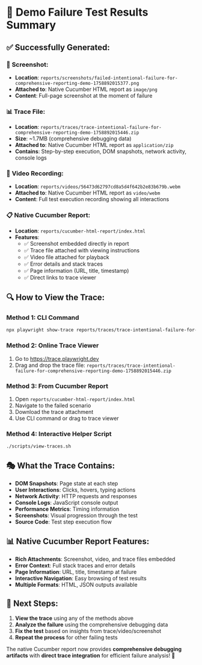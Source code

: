 # 🎯 Demo Failure Test Results Summary

## ✅ **Successfully Generated:**

### 📸 **Screenshot:**
- **Location**: `reports/screenshots/failed-intentional-failure-for-comprehensive-reporting-demo-1758892015377.png`
- **Attached to**: Native Cucumber HTML report as `image/png`
- **Content**: Full-page screenshot at the moment of failure

### 📊 **Trace File:**
- **Location**: `reports/traces/trace-intentional-failure-for-comprehensive-reporting-demo-1758892015446.zip`
- **Size**: ~1.7MB (comprehensive debugging data)
- **Attached to**: Native Cucumber HTML report as `application/zip`
- **Contains**: Step-by-step execution, DOM snapshots, network activity, console logs

### 🎥 **Video Recording:**
- **Location**: `reports/videos/56473d62797cd8a5d4f642b2e83b679b.webm`
- **Attached to**: Native Cucumber HTML report as `video/webm`  
- **Content**: Full test execution recording showing all interactions

### 📋 **Native Cucumber Report:**
- **Location**: `reports/cucumber-html-report/index.html`
- **Features**:
  - ✅ Screenshot embedded directly in report
  - ✅ Trace file attached with viewing instructions
  - ✅ Video file attached for playback
  - ✅ Error details and stack traces
  - ✅ Page information (URL, title, timestamp)
  - ✅ Direct links to trace viewer

## 🔍 **How to View the Trace:**

### **Method 1: CLI Command**
```bash
npx playwright show-trace reports/traces/trace-intentional-failure-for-comprehensive-reporting-demo-1758892015446.zip
```

### **Method 2: Online Trace Viewer**
1. Go to https://trace.playwright.dev
2. Drag and drop the trace file: `reports/traces/trace-intentional-failure-for-comprehensive-reporting-demo-1758892015446.zip`

### **Method 3: From Cucumber Report**
1. Open `reports/cucumber-html-report/index.html`
2. Navigate to the failed scenario
3. Download the trace attachment
4. Use CLI command or drag to trace viewer

### **Method 4: Interactive Helper Script**
```bash
./scripts/view-traces.sh
```

## 🎭 **What the Trace Contains:**
- **DOM Snapshots**: Page state at each step
- **User Interactions**: Clicks, hovers, typing actions
- **Network Activity**: HTTP requests and responses
- **Console Logs**: JavaScript console output
- **Performance Metrics**: Timing information
- **Screenshots**: Visual progression through the test
- **Source Code**: Test step execution flow

## 📊 **Native Cucumber Report Features:**
- **Rich Attachments**: Screenshot, video, and trace files embedded
- **Error Context**: Full stack traces and error details
- **Page Information**: URL, title, timestamp at failure
- **Interactive Navigation**: Easy browsing of test results
- **Multiple Formats**: HTML, JSON outputs available

## 🚀 **Next Steps:**
1. **View the trace** using any of the methods above
2. **Analyze the failure** using the comprehensive debugging data
3. **Fix the test** based on insights from trace/video/screenshot
4. **Repeat the process** for other failing tests

The native Cucumber report now provides **comprehensive debugging artifacts** with **direct trace integration** for efficient failure analysis! 🎉